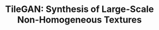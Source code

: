 ---
title: "TileGAN: Synthesis of Large-Scale Non-Homogeneous Textures"
venue: ACM Transactions on Graphics (Proceedings of SIGGRAPH) 2019.
year: 2019
projecturl: tilegan
authors: 
- Anna Frühstück
- Ibraheem Alhashim
- Peter Wonka
thumbnail: assets/publications/tilegan.jpg
links:
- name: PDF
  type: pdf
  url: 'https://arxiv.org/pdf/1904.12795'
- name: Code
  type: github
  url: 'http://github.com/afruehstueck/tileGAN'
- name: Video
  type: youtube 
  url: 'http://www.youtube.com/watch?v=ye_HZOdW7kg'
- name: arXiv
  type: arxiv 
  url: 'https://arxiv.org/abs/1904.12795'
citation: 
  linkname: tileGAN
  text: |
    @article{Fruehstueck2019TileGAN,<br>
    &nbsp;&nbsp;title =      {{TileGAN}: Synthesis of Large-Scale Non-Homogeneous Textures},<br>
    &nbsp;&nbsp;author =     {Fr\"{u}hst\"{u}ck, Anna and Alhashim, Ibraheem and Wonka, Peter},<br>
    &nbsp;&nbsp;journal =    {ACM Transactions on Graphics (Proc. SIGGRAPH) },<br>
    &nbsp;&nbsp;issue_date = {July 2019},<br>
    &nbsp;&nbsp;volume =     {38},<br>
    &nbsp;&nbsp;number =     {4},<br>
    &nbsp;&nbsp;year =       {2019}<br>
    }
---